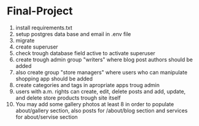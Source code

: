 # Final-Project 
1. install requirements.txt
2. setup postgres data base  and email in .env file
3. migrate
4. create superuser
5. check trough database field active to activate superuser
6. create trough admin group "writers" where blog post authors should be added
7. also create group "store managers" where users who can manipulate shopping app should be added
8. create categories and tags in apropriate apps troug admin
9. users with a.m. rights can create, edit, delete posts and add, update, and delete store products trough site itself
10. You may add some gallery photos at least 8 in order to populate about/gallery section, also posts for /about/blog section and services for about/servise section

